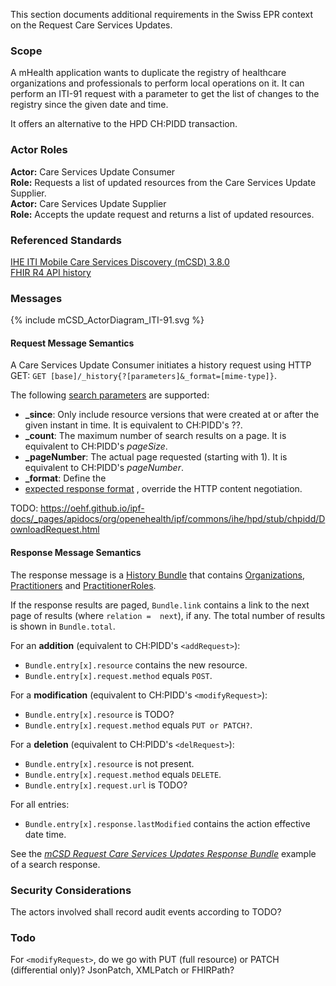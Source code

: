 This section documents additional requirements in the Swiss EPR context on the Request Care Services Updates.

### Scope

A mHealth application wants to duplicate the registry of healthcare organizations and professionals to perform local
operations on it. It can perform an ITI-91 request with a parameter to get the list of changes to the
registry since the given date and time.

It offers an alternative to the HPD CH:PIDD transaction.

### Actor Roles

**Actor:** Care Services Update Consumer<br>
**Role:** Requests a list of updated resources from the Care Services Update Supplier.<br>
**Actor:** Care Services Update Supplier<br>
**Role:** Accepts the update request and returns a list of updated resources.

### Referenced Standards

[IHE ITI Mobile Care Services Discovery (mCSD) 3.8.0](https://profiles.ihe.net/ITI/mCSD/3.8.0/)<br>
[FHIR R4 API history](http://hl7.org/fhir/R4/http.html#history)

### Messages

<div>{% include mCSD_ActorDiagram_ITI-91.svg %}</div>

#### Request Message Semantics

A Care Services Update Consumer initiates a history request using HTTP GET:
`GET [base]/_history{?[parameters]&_format=[mime-type]}`.

The following [search parameters](http://hl7.org/fhir/search.html#ptypes) are supported:

- **\_since**: Only include resource versions that were created at or after the given instant in time. It is
  equivalent to CH:PIDD's ??.
- **\_count**: The maximum number of search results on a page. It is equivalent to CH:PIDD's _pageSize_.
- **\_pageNumber**: The actual page requested (starting with 1). It is equivalent to CH:PIDD's _pageNumber_.
- **\_format**: Define the
- [expected response format](https://profiles.ihe.net/ITI/TF/Volume2/ch-Z.html#z.6-populating-the-expected-response-format)
  , override the HTTP content negotiation.

TODO: https://oehf.github.io/ipf-docs/_pages/apidocs/org/openehealth/ipf/commons/ihe/hpd/stub/chpidd/DownloadRequest.html

#### Response Message Semantics

The response message is a [History Bundle](http://hl7.org/fhir/R4/bundle.html#history) that contains
[Organizations](StructureDefinition-ch-mcsd-organization.html),
[Practitioners](StructureDefinition-ch-mcsd-practitioner.html) and
[PractitionerRoles](StructureDefinition-ch-mcsd-practitionerrole.html).

If the response results are paged, `Bundle.link` contains a link to the next page of results (where `relation = 
next`), if any.
The total number of results is shown in `Bundle.total`.

For an **addition** (equivalent to CH:PIDD's `<addRequest>`):

- `Bundle.entry[x].resource` contains the new resource.
- `Bundle.entry[x].request.method` equals `POST`.

For a **modification** (equivalent to CH:PIDD's `<modifyRequest>`):

- `Bundle.entry[x].resource` is TODO?
- `Bundle.entry[x].request.method` equals `PUT or PATCH?`.

For a **deletion** (equivalent to CH:PIDD's `<delRequest>`):

- `Bundle.entry[x].resource` is not present.
- `Bundle.entry[x].request.method` equals `DELETE`.
- `Bundle.entry[x].request.url` is TODO?

For all entries:

- `Bundle.entry[x].response.lastModified` contains the action effective date time.

See the _[mCSD Request Care Services Updates Response Bundle](TODO)_ example of a search response.

### Security Considerations

The actors involved shall record audit events according to TODO?

### Todo

For `<modifyRequest>`, do we go with PUT (full resource) or PATCH (differential only)? JsonPatch, XMLPatch or FHIRPath?

